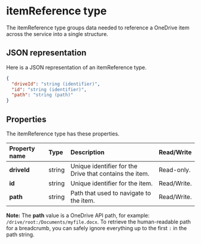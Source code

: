 ﻿# itemReference type

The itemReference type groups data needed to reference a OneDrive item across the service into a single structure.


## JSON representation

Here is a JSON representation of an itemReference type.

<!-- { "blockType": "resource", "@odata.type": "oneDrive.itemReference" } -->
```json
{
  "driveId": "string (identifier)",
  "id": "string (identifier)",
  "path": "string (path)"
}
```

## Properties

The itemReference type has these properties.

| Property name | Type   | Description                                             | Read/Write  |
|:--------------|:-------|:--------------------------------------------------------|:------------|
| **driveId**   | string | Unique identifier for the Drive that contains the item. | Read-only.  |
| **id**        | string | Unique identifier for the item.                         | Read/Write. |
| **path**      | string | Path that used to navigate to the item.                 | Read/Write. |

**Note:** The **path** value is a OneDrive API path, for example: `/drive/root:/Documents/myfile.docx`.
To retrieve the human-readable path for a breadcrumb, you can safely ignore
everything up to the first `:` in the path string.
